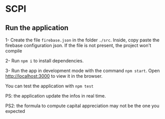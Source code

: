 # SCPI

## Run the application

1- Create the file `firebase.json` in the folder `./src`. Inside, copy paste the firebase configuration json. If the file is not present, the project won't compile

2- Run `npm i` to install dependencies.

3- Run the app in development mode with the command `npm start`. Open [http://localhost:3000](http://localhost:3000) to view it in the browser.

You can test the application with `npm test`

PS: the application update the infos in real time.

PS2: the formula to compute capital appreciation may not be the one you expected
